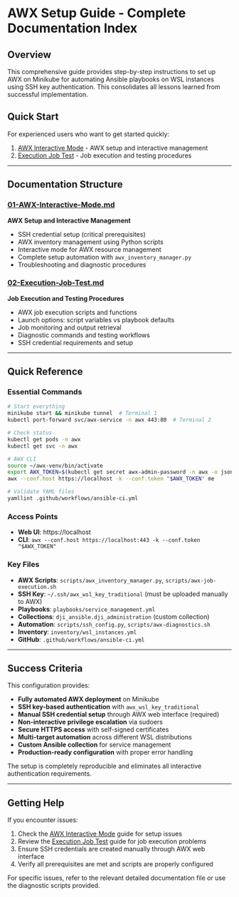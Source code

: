 # AWX Setup Guide - Complete Documentation Index

## Overview
This comprehensive guide provides step-by-step instructions to set up AWX on Minikube for automating Ansible playbooks on WSL instances using SSH key authentication. This consolidates all lessons learned from successful implementation.

## Quick Start
For experienced users who want to get started quickly:
1. [AWX Interactive Mode](docs/01-AWX-Interactive-Mode.md) - AWX setup and interactive management
2. [Execution Job Test](docs/02-Execution-Job-Test.md) - Job execution and testing procedures

---

## Documentation Structure

### [01-AWX-Interactive-Mode.md](docs/01-AWX-Interactive-Mode.md)
**AWX Setup and Interactive Management**
- SSH credential setup (critical prerequisites)
- AWX inventory management using Python scripts
- Interactive mode for AWX resource management
- Complete setup automation with `awx_inventory_manager.py`
- Troubleshooting and diagnostic procedures

### [02-Execution-Job-Test.md](docs/02-Execution-Job-Test.md)
**Job Execution and Testing Procedures**
- AWX job execution scripts and functions
- Launch options: script variables vs playbook defaults
- Job monitoring and output retrieval
- Diagnostic commands and testing workflows
- SSH credential requirements and setup

---

## Quick Reference

### Essential Commands
```bash
# Start everything
minikube start && minikube tunnel  # Terminal 1
kubectl port-forward svc/awx-service -n awx 443:80  # Terminal 2

# Check status
kubectl get pods -n awx
kubectl get svc -n awx

# AWX CLI
source ~/awx-venv/bin/activate
export AWX_TOKEN=$(kubectl get secret awx-admin-password -n awx -o jsonpath='{.data.password}' | base64 -d)
awx --conf.host https://localhost -k --conf.token "$AWX_TOKEN" me

# Validate YAML files
yamllint .github/workflows/ansible-ci.yml
```

### Access Points
- **Web UI**: https://localhost
- **CLI**: `awx --conf.host https://localhost:443 -k --conf.token "$AWX_TOKEN"`

### Key Files
- **AWX Scripts**: `scripts/awx_inventory_manager.py`, `scripts/awx-job-execution.sh`
- **SSH Key**: `~/.ssh/awx_wsl_key_traditional` (must be uploaded manually to AWX)
- **Playbooks**: `playbooks/service_management.yml`
- **Collections**: `dji_ansible.dji_administration` (custom collection)
- **Automation**: `scripts/ssh_config.py`, `scripts/awx-diagnostics.sh`
- **Inventory**: `inventory/wsl_instances.yml`
- **GitHub**: `.github/workflows/ansible-ci.yml`
---

## Success Criteria

This configuration provides:
- **Fully automated AWX deployment** on Minikube
- **SSH key-based authentication** with `awx_wsl_key_traditional`
- **Manual SSH credential setup** through AWX web interface (required)
- **Non-interactive privilege escalation** via sudoers
- **Secure HTTPS access** with self-signed certificates
- **Multi-target automation** across different WSL distributions
- **Custom Ansible collection** for service management
- **Production-ready configuration** with proper error handling

The setup is completely reproducible and eliminates all interactive authentication requirements.

---

## Getting Help

If you encounter issues:
1. Check the [AWX Interactive Mode](docs/01-AWX-Interactive-Mode.md) guide for setup issues
2. Review the [Execution Job Test](docs/02-Execution-Job-Test.md) guide for job execution problems
3. Ensure SSH credentials are created manually through AWX web interface
4. Verify all prerequisites are met and scripts are properly configured

For specific issues, refer to the relevant detailed documentation file or use the diagnostic scripts provided.
